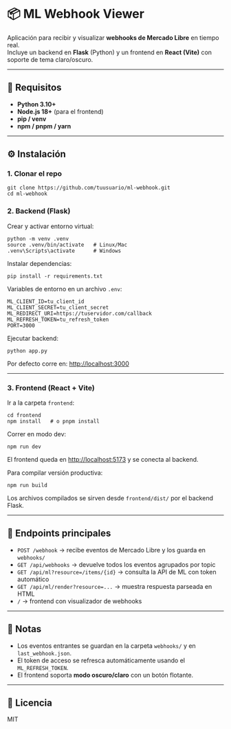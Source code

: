 # 📦 ML Webhook Viewer

Aplicación para recibir y visualizar **webhooks de Mercado Libre** en tiempo real.  
Incluye un backend en **Flask** (Python) y un frontend en **React (Vite)** con soporte de tema claro/oscuro.

---

## 🚀 Requisitos

- **Python 3.10+**
- **Node.js 18+** (para el frontend)
- **pip / venv**
- **npm / pnpm / yarn**

---

## ⚙️ Instalación

### 1. Clonar el repo

    git clone https://github.com/tuusuario/ml-webhook.git
    cd ml-webhook

### 2. Backend (Flask)

Crear y activar entorno virtual:

    python -m venv .venv
    source .venv/bin/activate   # Linux/Mac
    .venv\Scripts\activate      # Windows 

Instalar dependencias:

    pip install -r requirements.txt

Variables de entorno en un archivo `.env`:


    ML_CLIENT_ID=tu_client_id
    ML_CLIENT_SECRET=tu_client_secret
    ML_REDIRECT_URI=https://tuservidor.com/callback
    ML_REFRESH_TOKEN=tu_refresh_token
    PORT=3000

Ejecutar backend:

    python app.py
Por defecto corre en: [http://localhost:3000](http://localhost:3000)

---

### 3. Frontend (React + Vite)

Ir a la carpeta `frontend`:

    cd frontend
    npm install   # o pnpm install

Correr en modo dev:

    npm run dev

El frontend queda en [http://localhost:5173](http://localhost:5173) y se conecta al backend.

Para compilar versión productiva:

    npm run build

Los archivos compilados se sirven desde `frontend/dist/` por el backend Flask.

---

## 📡 Endpoints principales

- `POST /webhook` → recibe eventos de Mercado Libre y los guarda en `webhooks/`
- `GET /api/webhooks` → devuelve todos los eventos agrupados por topic
- `GET /api/ml?resource=/items/{id}` → consulta la API de ML con token automático
- `GET /api/ml/render?resource=...` → muestra respuesta parseada en HTML
- `/` → frontend con visualizador de webhooks

---

## 📝 Notas

- Los eventos entrantes se guardan en la carpeta `webhooks/` y en `last_webhook.json`.
- El token de acceso se refresca automáticamente usando el `ML_REFRESH_TOKEN`.
- El frontend soporta **modo oscuro/claro** con un botón flotante.

---

## 📄 Licencia

MIT

